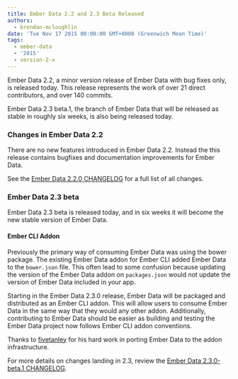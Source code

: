 ```yaml
---
title: Ember Data 2.2 and 2.3 Beta Released
authors:
  - brendan-mcloughlin
date: 'Tue Nov 17 2015 00:00:00 GMT+0000 (Greenwich Mean Time)'
tags:
  - ember-data
  - '2015'
  - version-2-x
---
```



Ember Data 2.2, a minor version release of Ember Data with bug fixes
only, is released today. This release represents the work of over 21
direct contributors, and over 140 commits.

Ember Data 2.3 beta.1, the branch of Ember Data that will be released
as stable in roughly six weeks, is also being released today.

### Changes in Ember Data 2.2

There are no new features introduced in Ember Data 2.2. Instead the
this release contains bugfixes and documentation improvements for
Ember Data.

See the [Ember Data 2.2.0 CHANGELOG](https://github.com/emberjs/data/blob/v2.2.0/CHANGELOG.md) for a full list of all changes.


### Ember Data 2.3 beta

Ember Data 2.3 beta is released today, and in six weeks it will become the
new stable version of Ember Data.

#### Ember CLI Addon

Previously the primary way of consuming Ember Data was using the bower
package. The existing Ember Data addon for Ember CLI added Ember Data
to the `bower.json` file. This often lead to some confusion because
updating the version of the Ember Data addon on `packages.json` would
not update the version of Ember Data included in your app.


Starting in the Ember Data 2.3.0 release, Ember Data will be packaged
and distributed as an Ember CLI addon. This will allow users to
consume Ember Data in the same way that they would any other
addon. Additionally, contributing to Ember Data should be easier as
building and testing the Ember Data project now follows Ember CLI
addon conventions.

Thanks to [fivetanley](https://github.com/fivetanley) for his hard
work in porting Ember Data to the addon infrastructure.

For more details on changes landing in 2.3, review the
[Ember Data 2.3.0-beta.1 CHANGELOG](https://github.com/emberjs/data/blob/v2.3.0-beta.1/CHANGELOG.md).
